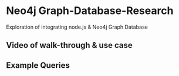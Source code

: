 # Neo4j Graph-Database-Research
Exploration of integrating node.js &amp; Neo4j Graph Database

## Video of walk-through & use case

## Example Queries
